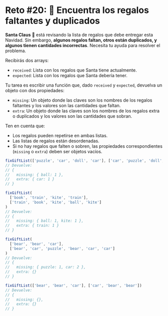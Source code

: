 # Reto #20: 🎁 Encuentra los regalos faltantes y duplicados

**Santa Claus** 🎅 está revisando la lista de regalos que debe entregar esta Navidad. Sin embargo, **algunos regalos faltan, otros están duplicados, y algunos tienen cantidades incorrectas**. Necesita tu ayuda para resolver el problema.

Recibirás dos arrays:

+ `received`: Lista con los regalos que Santa tiene actualmente.
+ `expected`: Lista con los regalos que Santa debería tener.

Tu tarea es escribir una función que, dado `received` y `expected`, devuelva un objeto con dos propiedades:

+ `missing`: Un objeto donde las claves son los nombres de los regalos faltantes y los valores son las cantidades que faltan.
+ `extra`: Un objeto donde las claves son los nombres de los regalos extra o duplicados y los valores son las cantidades que sobran.

Ten en cuenta que:

+ Los regalos pueden repetirse en ambas listas.
+ Las listas de regalos están desordenadas.
+ Si no hay regalos que falten o sobren, las propiedades correspondientes (`missing` o `extra`) deben ser objetos vacíos.

```ts
fixGiftList(['puzzle', 'car', 'doll', 'car'], ['car', 'puzzle', 'doll', 'ball'])
// Devuelve:
// {
//   missing: { ball: 1 },
//   extra: { car: 1 }
// }

fixGiftList(
  ['book', 'train', 'kite', 'train'],
  ['train', 'book', 'kite', 'ball', 'kite']
)
// Devuelve:
// {
//   missing: { ball: 1, kite: 1 },
//   extra: { train: 1 }
// }

fixGiftList(
  ['bear', 'bear', 'car'],
  ['bear', 'car', 'puzzle', 'bear', 'car', 'car']
)
// Devuelve:
// {
//   missing: { puzzle: 1, car: 2 },
//   extra: {}
// }

fixGiftList(['bear', 'bear', 'car'], ['car', 'bear', 'bear'])
// Devuelve:
// {
//   missing: {},
//   extra: {}
// }
```
